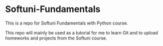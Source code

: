 # Softuni-Fundamentals
This is a repo for Softuni Fundamentals with Python course.

This repo will mainly be used as a tutorial for me to learn Git and to upload homeworks and projects from the Softuni course.